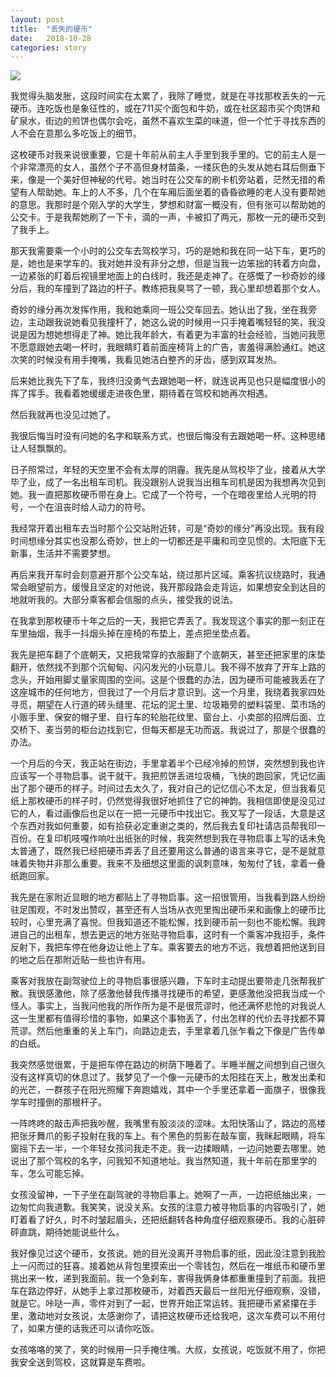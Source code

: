 ```yaml
---
layout: post
title:  "丢失的硬币"
date:   2018-10-28
categories: story
---
```


![](https://general-1258275882.cos.ap-chengdu.myqcloud.com/lost-and-found.jpg)

我觉得头脑发胀，这段时间实在太累了，我除了睡觉，就是在寻找那枚丢失的一元硬币。连吃饭也是象征性的，或在711买个面包和牛奶，或在社区超市买个肉饼和矿泉水，街边的煎饼也偶尔会吃，虽然不喜欢生菜的味道，但一个忙于寻找东西的人不会在意那么多吃饭上的细节。

这枚硬币对我来说很重要，它是十年前从前主人手里到我手里的。它的前主人是一个非常漂亮的女人，虽然个子不高但身材苗条，一缕灰色的头发从她右耳后侧垂下来，像是一个美好但神秘的代号。她当时在公交车的刷卡机旁站着，茫然无措的希望有人帮助她。车上的人不多，几个在车厢后面坐着的昏昏欲睡的老人没有要帮她的意思。我那时是个刚入学的大学生，梦想和财富一概没有，但有张可以帮助她的公交卡。于是我帮她刷了一下卡，滴的一声，卡被扣了两元，那枚一元的硬币交到了我手上。

那天我需要乘一个小时的公交车去驾校学习，巧的是她和我在同一站下车，更巧的是，她也是来学车的。我对她并没有非分之想，但是当我一边笨拙的转着方向盘，一边紧张的盯着后视镜里地面上的白线时，我还是走神了。在感慨了一秒奇妙的缘分后，我的车撞到了路边的杆子。教练把我臭骂了一顿，我心里却想着那个女人。

奇妙的缘分再次发挥作用，我和她乘同一班公交车回去。她认出了我，坐在我旁边，主动跟我说她看见我撞杆了，她这么说的时候用一只手掩着嘴轻轻的笑，我没说是因为想她想得走了神。她比我年龄大，有着更为丰富的社会经验，当她问我愿不愿意跟她去喝一杯时，我眼睛盯着前面座椅背上的广告，害羞得满脸通红。她这次笑的时候没有用手掩嘴，我看见她洁白整齐的牙齿，感到双耳发热。

后来她比我先下了车，我终归没勇气去跟她喝一杯，就连说再见也只是幅度很小的挥了挥手。我看着她缓缓走进夜色里，期待着在驾校和她再次相遇。

然后我就再也没见过她了。

我很后悔当时没有问她的名字和联系方式，也很后悔没有去跟她喝一杯。这种思绪让人轻飘飘的。

日子照常过，年轻的天空里不会有太厚的阴霾。我先是从驾校毕了业，接着从大学毕了业，成了一名出租车司机。我没跟别人说我当出租车司机是因为我想再次见到她。我一直把那枚硬币带在身上。它成了一个符号，一个在暗夜里给人光明的符号，一个在沮丧时给人动力的符号。

我经常开着出租车去当时那个公交站附近转，可是“奇妙的缘分”再没出现。我有段时间想缘分其实也没那么奇妙，世上的一切都还是平庸和司空见惯的。太阳底下无新事，生活并不需要梦想。

再后来我开车时会刻意避开那个公交车站，绕过那片区域。乘客抗议绕路时，我通常会眼望前方，缓慢且坚定的对他说，我开那段路会走背运，如果想安全到达目的地就听我的。大部分乘客都会信服的点头，接受我的说法。

在我拿到那枚硬币十年之后的一天，我把它弄丢了。我发现这个事实的那一刻正在车里抽烟，我手一抖烟头掉在座椅的布垫上，差点把坐垫点着。

我先是把车翻了个底朝天，又把我常穿的衣服翻了个底朝天，甚至还把家里的床垫翻开，依然找不到那个沉甸甸、闪闪发光的小玩意儿。我不得不放弃了开车上路的念头，开始用脚丈量家周围的空间。这是个很蠢的办法，因为硬币可能被我丢在了这座城市的任何地方，但我过了一个月后才意识到。这一个月里，我绕着我家四处寻觅，期望在人行道的砖头缝里、花坛的泥土里、垃圾箱旁的塑料袋里、菜市场的小贩手里、保安的帽子里、自行车的轮胎花纹里、窗台上、小卖部的招牌后面、立交桥下、麦当劳的柜台边找到它，但每天都是无功而返。我说过了，那是个很蠢的办法。

一个月后的今天，我正站在街边，手里拿着半个已经冷掉的煎饼，突然想到我也许应该写一个寻物启事。说干就干。我把煎饼丢进垃圾桶，飞快的跑回家，凭记忆画出了那个硬币的样子。时间过去太久了，我对自己的记忆信心不太足，但当我看见纸上那枚硬币的样子时，仍然觉得我很好地抓住了它的神韵。我相信即使是没见过它的人，看过画像后也足以在一把一元硬币中找出它。我又写了一段话，大意是这个东西对我如何重要，如有拾获必定重谢之类的，然后我去复印社请店员帮我印一百份。在复印机吱嘎作响吐出纸张的时候，我突然想到我在寻物启事上写的话未免太普通了，既然我已经把硬币弄丢了且还要用这么普通的语言来寻它，是不是就意味着失物并非那么重要。我来不及细想这里面的讽刺意味，匆匆付了钱，拿着一叠纸跑回家。

我先是在家附近显眼的地方都贴上了寻物启事。这一招很管用，当我看到路人纷纷驻足围观，不时发出赞叹，甚至还有人当场从衣兜里掏出硬币来和画像上的硬币比较时，心里充满了喜悦。但我知道还不能松懈，找到硬币前一刻也不能松懈。我跨进自己的出租车，想去更远的地方张贴寻物启事，这时有一个乘客冲我招手，条件反射下，我把车停在他身边让他上了车。乘客要去的地方不远，我想着把他送到目的地之后在那附近贴一些也许有用。

乘客对我放在副驾驶位上的寻物启事很感兴趣，下车时主动提出要带走几张帮我扩散。我很感激他，除了感激他替我传播寻找硬币的希望，更感激他没把我当成一个怪人。事实上，当我问他我的所作所为是不是很荒谬时，他还满怀悲怆的对我说人这一生里都有值得珍惜的事物，如果这个事物丢了，付出怎样的代价去寻找都不算荒谬。然后他重重的关上车门，向路边走去，手里拿着几张乍看之下像是广告传单的白纸。

我突然感觉很累，于是把车停在路边的树荫下睡着了。半睡半醒之间想到自己很久没有这样真切的休息过了。我梦见了一个像一元硬币的太阳挂在天上，散发出柔和的光芒，一群孩子在阳光照耀下奔跑嬉戏，其中一个手里还拿着一面旗子，很像我学车时撞倒的那根杆子。

一阵咚咚的敲击声把我吵醒，我嘴里有股淡淡的涩味。太阳快落山了，路边的高楼把张牙舞爪的影子投射在我的车上。有个黑色的剪影在敲车窗，我眯起眼睛，将车窗摇下去一半，一个年轻女孩问我走不走。我一边揉眼睛，一边问她要去哪里。她说出了那个驾校的名字，问我知不知道地址。我当然知道，我十年前在那里学的车，怎么可能忘掉。

女孩没留神，一下子坐在副驾驶的寻物启事上。她啊了一声，一边把纸抽出来，一边匆忙向我道歉。我笑笑，说没关系。女孩的注意力被寻物启事的内容吸引了，她盯着看了好久，时不时皱起眉头，还把纸翻转各种角度仔细观察硬币。我的心脏砰砰直跳，期待她能说些什么。

我好像见过这个硬币，女孩说。她的目光没离开寻物启事的纸，因此没注意到我脸上一闪而过的狂喜。接着她从背包里摸索出一个零钱包，然后在一堆纸币和硬币里挑出来一枚，递到我面前。我一个急刹车，害得我俩身体都重重撞到了前面。我把车在路边停好，从她手上拿过那枚硬币，对着西天最后一丝阳光仔细观察，没错，就是它。咔哒一声，零件对到了一起，世界开始正常运转。我把硬币紧紧攥在手里，激动地对女孩说，太感谢你了，请把这枚硬币还给我吧，这次车费可以不用付了，如果方便的话我还可以请你吃饭。

女孩咯咯的笑了，笑的时候用一只手掩住嘴。大叔，女孩说，吃饭就不用了，你把我安全送到驾校，这就算是车费啦。